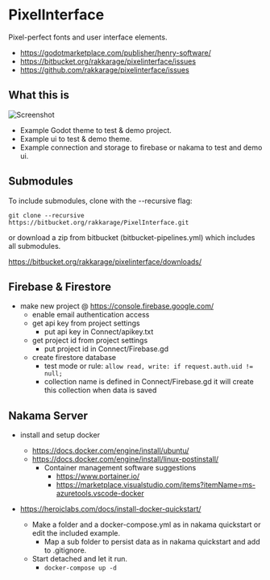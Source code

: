# PixelInterface

Pixel-perfect fonts and user interface elements.

- <https://godotmarketplace.com/publisher/henry-software/>
- <https://bitbucket.org/rakkarage/pixelinterface/issues>
- <https://github.com/rakkarage/pixelinterface/issues>

## What this is

![Screenshot](https://imgur.com/V6YELkN.png)

- Example Godot theme to test & demo project.
- Example ui to test & demo theme.
- Example connection and storage to firebase or nakama to test and demo ui.

## Submodules

To include submodules, clone with the --recursive flag:

`git clone --recursive https://bitbucket.org/rakkarage/PixelInterface.git`

or download a zip from bitbucket (bitbucket-pipelines.yml) which includes all submodules.

<https://bitbucket.org/rakkarage/pixelinterface/downloads/>

## Firebase & Firestore

- make new project @ <https://console.firebase.google.com/>
  - enable email authentication access
  - get api key from project settings
    - put api key in Connect/apikey.txt
  - get project id from project settings
    - put project id in Connect/Firebase.gd
  - create firestore database
    - test mode or rule: `allow read, write: if request.auth.uid != null;`
    - collection name is defined in Connect/Firebase.gd it will create this collection when data is saved

## Nakama Server

- install and setup docker
  - <https://docs.docker.com/engine/install/ubuntu/>
  - <https://docs.docker.com/engine/install/linux-postinstall/>
    - Container management software suggestions
      - <https://www.portainer.io/>
      - <https://marketplace.visualstudio.com/items?itemName=ms-azuretools.vscode-docker>

- <https://heroiclabs.com/docs/install-docker-quickstart/>
  - Make a folder and a docker-compose.yml as in nakama quickstart or edit the included example.
    - Map a sub folder to persist data as in nakama quickstart and add to .gitignore.
  - Start detached and let it run.
    - `docker-compose up -d`
